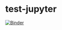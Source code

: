 # test-jupyter
[![Binder](https://mybinder.org/badge_logo.svg)](https://mybinder.org/v2/gh/saileesansgiri/test-jupyter/HEAD)
